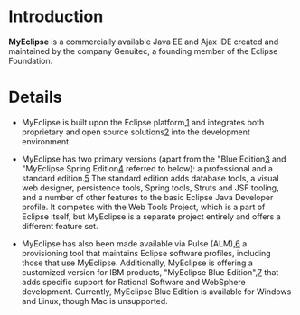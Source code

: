 # Introduction #

<p><b>MyEclipse</b> is a commercially available Java EE and Ajax IDE created and maintained by the company Genuitec, a founding member of the Eclipse Foundation.</p>


# Details #

  * <p>MyEclipse is built upon the Eclipse platform,<a href='1.md'>1</a> and integrates both proprietary and open source solutions<a href='2.md'>2</a> into the development environment.</p>
  * <p>MyEclipse has two primary versions (apart from the "Blue Edition<a href='3.md'>3</a> and "MyEclipse Spring Edition<a href='4.md'>4</a> referred to below): a professional and a standard edition.<a href='5.md'>5</a> The standard edition adds database tools, a visual web designer, persistence tools, Spring tools, Struts and JSF tooling, and a number of other features to the basic Eclipse Java Developer profile. It competes with the Web Tools Project, which is a part of Eclipse itself, but MyEclipse is a separate project entirely and offers a different feature set.</p>
  * <p>MyEclipse has also been made available via Pulse (ALM),<a href='6.md'>6</a> a provisioning tool that maintains Eclipse software profiles, including those that use MyEclipse. Additionally, MyEclipse is offering a customized version for IBM products, "MyEclipse Blue Edition",<a href='7.md'>7</a> that adds specific support for Rational Software and WebSphere development. Currently, MyEclipse Blue Edition is available for Windows and Linux, though Mac is unsupported.</p>